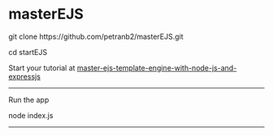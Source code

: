 # masterEJS
<p>git clone https://github.com/petranb2/masterEJS.git</p>
<p>cd startEJS</p>
<p>Start your tutorial at <a href="https://medium.com/swlh/master-ejs-template-engine-with-node-js-and-expressjs-979cc22b69be">master-ejs-template-engine-with-node-js-and-expressjs</a><p>


*****************
  Run the app

  node index.js

*****************